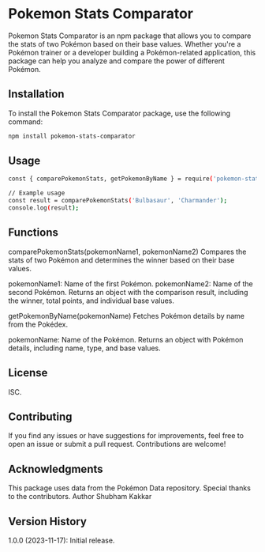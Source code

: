 # Pokemon Stats Comparator

Pokemon Stats Comparator is an npm package that allows you to compare the stats of two Pokémon based on their base values. Whether you're a Pokémon trainer or a developer building a Pokémon-related application, this package can help you analyze and compare the power of different Pokémon.

## Installation

To install the Pokemon Stats Comparator package, use the following command:

```bash
npm install pokemon-stats-comparator
```

## Usage
```bash
const { comparePokemonStats, getPokemonByName } = require('pokemon-stats-comparator');

// Example usage
const result = comparePokemonStats('Bulbasaur', 'Charmander');
console.log(result);
```
## Functions
comparePokemonStats(pokemonName1, pokemonName2)
Compares the stats of two Pokémon and determines the winner based on their base values.

pokemonName1: Name of the first Pokémon.
pokemonName2: Name of the second Pokémon.
Returns an object with the comparison result, including the winner, total points, and individual base values.

getPokemonByName(pokemonName)
Fetches Pokémon details by name from the Pokédex.

pokemonName: Name of the Pokémon.
Returns an object with Pokémon details, including name, type, and base values.

## License
ISC.

## Contributing
If you find any issues or have suggestions for improvements, feel free to open an issue or submit a pull request. Contributions are welcome!

## Acknowledgments
This package uses data from the Pokémon Data repository. Special thanks to the contributors.
Author
Shubham Kakkar

## Version History
1.0.0 (2023-11-17): Initial release.
